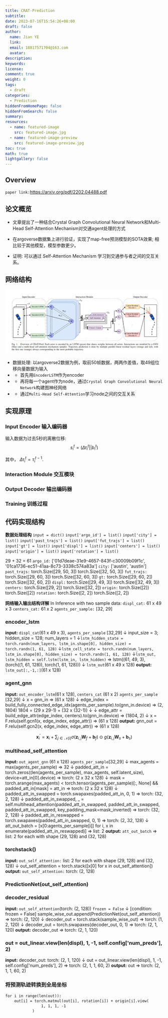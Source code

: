 ```yaml
---
title: CRAT-Prediction
subtitle:
date: 2023-07-16T15:54:26+08:00
draft: false
author:
  name: Jian YE
  link:
  email: 18817571704@163.com
  avatar:
description:
keywords:
license:
comment: true
weight: 0
tags:
  - draft
categories:
  - Prediction
hiddenFromHomePage: false
hiddenFromSearch: false
summary:
resources:
  - name: featured-image
    src: featured-image.jpg
  - name: featured-image-preview
    src: featured-image-preview.jpg
toc: true
math: true
lightgallery: false
---
```



##  Overview
`paper link:`https://arxiv.org/pdf/2202.04488.pdf

## 论文概览

- 文章提出了一种结合Crystal Graph Convolutional Neural Network和Multi-Head Self-Attention Mechanism对交通agent处理的方式

- 在argoverse数据集上进行验证，实现了map-free预测模型的SOTA效果; 相比较于其他模型，模型参数更少。

- 证明: 可以通过 Self-Attention Mechanism 学习到交通参与者之间的交互关系。

## 网络结构

![CART Pred Architecture](images/CART_Pred_Overview.png)

- 数据处理: 以argoverse2数据为例，取前50帧数据，两两作差值，取49组位移向量数据为输入
- - 首先用`EncoderLSTM`作为encoder
- - 再将每一个agent作为node，通过`Crystal Graph Convolutional Neural Network`构建图神经网络
- - 通过`Multi-Head Self-Attention`学习node之间的交互关系

## 实现原理

### Input Encoder 输入编码器
输入数据为过去5秒的离散位移:
$$s_i^t = (\Delta{\tau_i^t} || b_i^t)$$

其中， $\Delta \tau_i^t = \tau_i^{t-1}$.
### Interaction Module 交互模块

### Output Decoder 输出编码器

### Training 训练过程

## 代码实现结构

**数据处理结构**
`input = dict()`
`input['argo_id'] = list()`
`input['city'] = list()`
`input['past_trajs'] = list()`
`input['fut_trajs'] = list()`
`input['gt'] = list()`
`input['displ'] = list()`
`input['centers'] = list()`
`input['origin'] = list()`
`input['rotation'] = list()`

29 + 32 = 61
`argo_id:`
['01d7deae-31e9-4657-843f-c30009b09f1c', '01ca1736-ec51-41aa-8c73-3338c574a83a']
`city:`
['austin', 'austin']
`past_trajs:`
torch.Size([29, 50, 3])
torch.Size([32, 50, 3])
`fut_trajs:`
torch.Size([29, 60, 3])
torch.Size([32, 60, 3])
`gt:`
torch.Size([29, 60, 2])
torch.Size([32, 60, 2])
`displ:`
torch.Size([29, 49, 3])
torch.Size([32, 49, 3])
`centers:`
torch.Size([29, 2])
torch.Size([32, 2])
`origin:`
torch.Size([2])
torch.Size([2])
`rotation:`
torch.Size([2, 2])
torch.Size([2, 2])

**网络输入输出结构详解**
In Inference with two sample data:
`displ_cat:` 61 x 49 x 3
`centers_cat:` 61 x 2
`agents_per_sample:` [32, 29]

### encoder_lstm
**input:** `displ_cat`(61 x 49 x 3), `agents_per_sample` [32,29]
$\downarrow$  input_size = 3; hidden_size = 128; num_layers = 1
$\downarrow$`lstm_hidden_state = torch.randn(num_layers, lstm_in.shape[0], hidden_size) = torch.randn(1, 61, 128)`
$\downarrow$`lstm_cell_state = torch.randn(num_layers, lstm_in.shape[0], hidden_size) = torch.randn(1, 61, 128)`
$\downarrow$`lstm_out, lstm_hidden = self.lstm(lstm_in, lstm_hidden)` => lstm((61, 49, 3), (torch((1, 61, 128)), torch(1, 61, 128)))
$\downarrow$ `lstm_out`(61 x 49 x 128)
**output:** `lstm_out[:,-1,:]`(61 x 128)

### agent_gnn
**input:** `out_encoder_lstm`(61 x 128), `centers_cat` (61 x 2) `agents_per_sample` [32,29]
$\downarrow$ x = gnn_in => (61 x 128)
$\downarrow$ edge_index = build_fully_connected_edge_idx(agents_per_sample).to(gnn_in.device) => (2, 1804) 1804 = (29 x 29-1) + (32 x (32-1))
$\downarrow$
$\downarrow$ edge_attr = build_edge_attr(edge_index, centers).to(gnn_in.device) => (1804, 2)
$\downarrow$ x = F.relu(self.gcn1(x, edge_index, edge_attr)) => (61 x 128)
**output:** gnn_out = F.relu(self.gcn2(x, edge_index, edge_attr)) => (61 x 128)

$$\mathbf{x}^{\prime}_i = \mathbf{x}_i + \sum_{j \in \mathcal{N}(i)}
        \sigma \left( \mathbf{z}_{i,j} \mathbf{W}_f + \mathbf{b}_f \right)
        \odot g \left( \mathbf{z}_{i,j} \mathbf{W}_s + \mathbf{b}_s  \right)$$

### multihead_self_attention
**input:** `out_agent_gnn` (61 x 128) `agents_per_sample`[32,29]
$\downarrow$ max_agents = max(agents_per_sample) => 32
$\downarrow$ padded_att_in = torch.zeros((len(agents_per_sample), max_agents, self.latent_size), device=att_in[0].device) => torch: (2 x 32 x 128)
$\downarrow$ mask = torch.arange(max_agents) < torch.tensor(agents_per_sample)[:, None] && padded_att_in[mask] = att_in => torch: (2 x 32 x 128)
$\downarrow$ padded_att_in_swapped = torch.swapaxes(padded_att_in, 0, 1) => torch: (32, 2, 128)
$\downarrow$ padded_att_in_swapped, _ = self.multihead_attention(padded_att_in_swapped, padded_att_in_swapped, padded_att_in_swapped, key_padding_mask=mask_inverted) => torch: (32, 2, 128)
$\downarrow$ padded_att_in_reswapped = torch.swapaxes(padded_att_in_swapped, 0, 1) => torch: (2, 32, 128)
$\downarrow$ att_out_batch = [x[0:agents_per_sample[i]] for i, x in enumerate(padded_att_in_reswapped)] => list: 2
**output:** `att_out_batch` => list: 2 for each with shape (29, 128) and (32, 128)

### torchstack()
**input:** `out_self_attention:` list: 2 for each with shape (29, 128) and (32, 128)
$\downarrow$ out_self_attention = torch.stack([x[0] for x in out_self_attention])
**output:** `out_self_attention:` torch: (2, 128)

### PredictionNet(out_self_attention)

### decoder_residual
**input:** `out_self_attention`(torch: (2, 128)) `frozen = False`
$\downarrow$ [condition: frozen = False] sample_wise_out.append(PredictionNet(out_self_attention)) => torch: (2, 120)
$\downarrow$ decoder_out = torch.stack(sample_wise_out) => torch: (1, 2, 120)
$\downarrow$ decoder_out = torch.swapaxes(decoder_out, 0, 1) => torch: (2, 1, 120)
**output:** decoder_out => torch: (2, 1, 120)
### out = out_linear.view(len(displ), 1, -1, self.config['num_preds'], 2)
**input:** decoder_out: torch: (2, 1, 120)
$\downarrow$ out = out_linear.view(len(displ), 1, -1, self.config['num_preds'], 2) => torch: (2, 1, 1, 60, 2)
**output:** out => torch: (2, 1, 1, 60, 2)

### 将预测轨迹转换到全局坐标

```
for i in range(len(out)):
	out[i] = torch.matmul(out[i], rotation[i]) + origin[i].view(
                1, 1, 1, -1
            )
```
